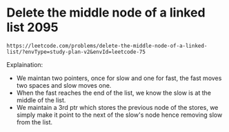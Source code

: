 # Delete the middle node of a linked list 2095

`https://leetcode.com/problems/delete-the-middle-node-of-a-linked-list/?envType=study-plan-v2&envId=leetcode-75`

Explaination:

- We maintan two pointers, once for slow and one for fast, the fast moves two spaces and slow moves one.
- When the fast reaches the end of the list, we know the slow is at the middle of the list.
- We maintain a 3rd ptr which stores the previous node of the stores, we simply make it point to the next of the slow's node hence removing slow from the list.
